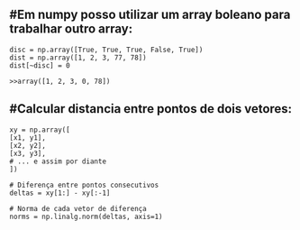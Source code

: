 #Em numpy posso utilizar um array boleano para trabalhar outro array:
---
    disc = np.array([True, True, True, False, True])
    dist = np.array([1, 2, 3, 77, 78])
    dist[~disc] = 0
    
    >>array([1, 2, 3, 0, 78])

#Calcular distancia entre pontos de dois vetores:
---
    xy = np.array([
    [x1, y1],
    [x2, y2],
    [x3, y3],
    # ... e assim por diante
    ])

    # Diferença entre pontos consecutivos
    deltas = xy[1:] - xy[:-1]

    # Norma de cada vetor de diferença
    norms = np.linalg.norm(deltas, axis=1)